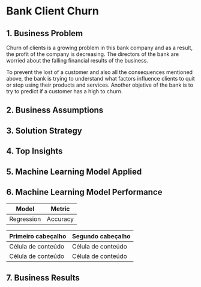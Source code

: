 # Bank Client Churn

## 1. Business Problem
Churn of clients is a growing problem in this bank company and as a result, the profit of the company is decreasing. The directors of the bank are worried about the falling financial results of the business. 

To prevent the lost of a customer and also all the consequences mentioned above, the bank is trying to understand what factors influence clients to quit or stop using their products and services. Another objetive of the bank is to try to predict if a customer has a high to churn.

## 2. Business Assumptions

## 3. Solution Strategy

## 4. Top Insights

## 5. Machine Learning Model Applied

## 6. Machine Learning Model Performance
| Model | Metric |
| ------- | ------- |
| Regression | Accuracy |

| Primeiro cabeçalho  |  Segundo cabeçalho  |
| ------------------- | ------------------- |
|  Célula de conteúdo |  Célula de conteúdo |
|  Célula de conteúdo |  Célula de conteúdo |

## 7. Business Results

